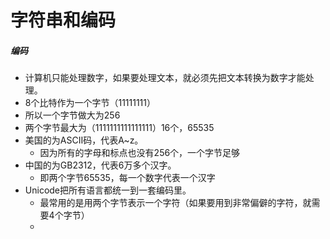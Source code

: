 # 字符串和编码
##### 编码
- 计算机只能处理数字，如果要处理文本，就必须先把文本转换为数字才能处理。
- 8个比特作为一个字节（11111111）
- 所以一个字节做大为256
- 两个字节最大为（1111111111111111）16个，65535
- 美国的为ASCII码，代表A~z。
    - 因为所有的字母和标点也没有256个，一个字节足够
- 中国的为GB2312，代表6万多个汉字。
    - 即两个字节65535，每一个数字代表一个汉字
- Unicode把所有语言都统一到一套编码里。
    - 最常用的是用两个字节表示一个字符（如果要用到非常偏僻的字符，就需要4个字节）
    - 
